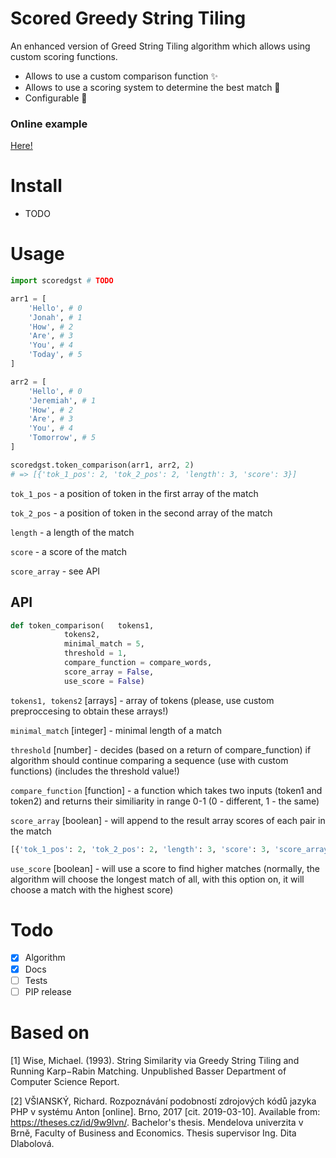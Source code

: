 # Scored Greedy String Tiling
An enhanced version of Greed String Tiling algorithm which allows using custom scoring functions.

* Allows to use a  custom comparison function :sparkles:
* Allows to use a scoring system to determine the best match :pencil:
* Configurable :hammer:

### Online example

[Here!](https://repl.it/@rvsia/ScoredGSTExample)

# Install

- TODO

#  Usage

```python
import scoredgst # TODO

arr1 = [
	'Hello', # 0
	'Jonah', # 1
	'How', # 2
	'Are', # 3
	'You', # 4
	'Today', # 5
]

arr2 = [
	'Hello', # 0
	'Jeremiah', # 1
	'How', # 2
	'Are', # 3
	'You', # 4
	'Tomorrow', # 5
]

scoredgst.token_comparison(arr1, arr2, 2)
# => [{'tok_1_pos': 2, 'tok_2_pos': 2, 'length': 3, 'score': 3}]
```
`tok_1_pos` - a position of token in the first array of the match

`tok_2_pos` - a position of token in the second array of the match

`length` - a length of the match

`score` - a score of the match

`score_array` - see API

## API

```python
def token_comparison(	tokens1,
			tokens2, 
			minimal_match = 5,
			threshold = 1, 
			compare_function = compare_words, 
			score_array = False, 
			use_score = False)
```

`tokens1, tokens2` [arrays] - array of tokens (please, use custom preproccesing to obtain these arrays!)

`minimal_match` [integer] - minimal length of a match

`threshold` [number] - decides (based on a return of compare_function) if algorithm should continue comparing a sequence (use with custom functions) (includes the threshold value!)

`compare_function` [function] - a function which takes two inputs (token1 and token2) and returns their similiarity in range 0-1 (0 - different, 1 - the same)

`score_array` [boolean] - will append to the result array scores of each pair in the match

```python
[{'tok_1_pos': 2, 'tok_2_pos': 2, 'length': 3, 'score': 3, 'score_array': [1, 1, 1]}]
```

`use_score` [boolean] - will use a score to find higher matches (normally, the algorithm will choose the longest match of all, with this option on, it will choose a match with the highest score)

# Todo
- [X] Algorithm
- [X] Docs
- [ ] Tests
- [ ] PIP release

# Based on

[1] Wise, Michael. (1993). String Similarity via Greedy String Tiling and Running Karp−Rabin Matching. Unpublished Basser Department of Computer Science Report. 

[2] VŠIANSKÝ, Richard. Rozpoznávání podobností zdrojových kódů jazyka PHP v systému Anton [online]. Brno, 2017 [cit. 2019-03-10]. Available from: <https://theses.cz/id/9w9lvn/>. Bachelor's thesis. Mendelova univerzita v Brně, Faculty of Business and Economics. Thesis supervisor Ing. Dita Dlabolová.
